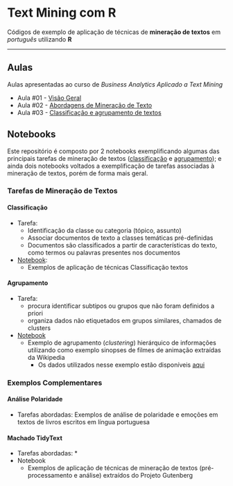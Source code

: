 # Text Mining com R

Códigos de exemplo de aplicação de técnicas de **mineração de textos** em *português* utilizando **R**

---

## Aulas
Aulas apresentadas ao curso de *Business Analytics Aplicado a Text Mining*
- Aula #01 - [Visão Geral](https://github.com/brendasalenave/text-mining-R/blob/master/aulas/text-mining-01.ipynb)
- Aula #02 - [Abordagens de Mineração de Texto](https://github.com/brendasalenave/text-mining-R/blob/master/aulas/text-mining-02.ipynb)
- Aula #03 - [Classificação e agrupamento de textos](https://github.com/brendasalenave/text-mining-R/blob/master/aulas/TM_Aula03.ipynb)

## Notebooks
Este repositório é composto por 2 notebooks exemplificando algumas das principais tarefas de mineração de textos ([classificação](https://github.com/brendasalenave/text-mining-R/blob/master/Classificacao.ipynb) e [agrupamento](https://github.com/brendasalenave/text-mining-R/blob/master/Agrupamento.ipynb)); e ainda dois notebooks voltados a exemplificação de tarefas associadas à mineração de textos, porém de forma mais geral.

### Tarefas de Mineração de Textos
#### Classificação
- Tarefa:
   * Identificação da classe ou categoria (tópico, assunto)
   * Associar documentos de texto a classes temáticas pré-definidas
   * Documentos são classificados a partir de características do texto, como termos ou palavras presentes nos documentos
- [Notebook](https://github.com/brendasalenave/text-mining-R/blob/master/Classificacao.ipynb):
   * Exemplos de aplicação de técnicas Classificação textos
      
      
####  Agrupamento
- Tarefa:
  * procura identificar subtipos ou grupos que não foram definidos a priori
  * organiza dados não etiquetados em grupos similares, chamados de clusters
- [Notebook](https://github.com/brendasalenave/text-mining-R/blob/master/Agrupamento.ipynb)
  * Exemplo de agrupamento (*clustering*) hierárquico de informações utilizando como exemplo sinopses de filmes de animação extraídas da Wikipedia
    *  Os dados utilizados nesse exemplo estão disponíveis [aqui](https://github.com/brendasalenave/text-mining-R/tree/master/datasets/filmes)
 
### Exemplos Complementares

#### Análise Polaridade
 - Tarefas abordadas: Exemplos de análise de polaridade e emoções em textos de livros escritos em língua portuguesa

#### Machado TidyText
- Tarefas abordadas:
  *
- Notebook
  * Exemplos de aplicação de técnicas de mineração de textos (pré-processamento e análise) extraídos do Projeto Gutenberg
